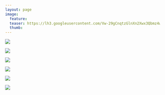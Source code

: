```yaml
---
layout: page
image:
  feature:
  teaser: https://lh3.googleusercontent.com/Vw-29gCnqtzGlnXn2Xwx3Qbmz4wAGmBsKBp3ffZonOU=w245
  thumb:
---
```


![](https://lh3.googleusercontent.com/zTdUNVGPtAlZnZuFWa6UpASWL96P1thxaeyqdqVO8ko=w800)

![](https://lh3.googleusercontent.com/6PDq-mSxMRjuNeOVQ-DifIKG9s7bWIq3jICnSaJ3DM0=w800)

![](https://lh3.googleusercontent.com/c4biIHqFSwZ3647lNp4H0st7XxM18NMSub4VqdHXCCg=w800)

![](https://lh3.googleusercontent.com/usl_hqWp2JsmL0seAhnF-DLLjtzLwKHOgBDJ5WIhM4c=w800)

![](https://lh3.googleusercontent.com/WntudrDbNGAQWzveLYNa1ikqql_fXiUSHTBhzd_TerQ=w800)

![](https://lh3.googleusercontent.com/FyzFEQi3iNOmHK0-gMEig-DlTXRQK0HEq4uYKYr37_4=w800)
